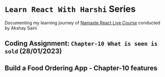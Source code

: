 # `Learn React With Harshi` Series 
   Documenting my learning journey of [Namaste React Live Course](https://learn.namastedev.com/) conducted by Akshay Saini

## Coding Assignment: `Chapter-10 What is seen is sold` (28/01/2023)

## Build a Food Ordering App - Chapter-10 features

### 